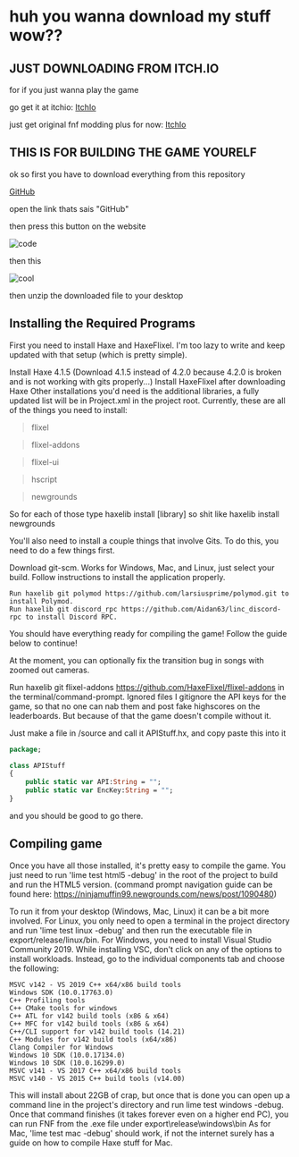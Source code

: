 # huh you wanna download my stuff wow??

## JUST DOWNLOADING FROM ITCH.IO

for if you just wanna play the game

go get it at itchio: [ItchIo](https://axyitchio.itch.io/md)

just get original fnf modding plus for now: [ItchIo](https://harlessben321.itch.io/fnf-modding-plus)

## THIS IS FOR BUILDING THE GAME YOURELF

ok so first you have to download everything from this repository 

[GitHub](https://github.com/AxyGitPoggers/Axy-Branch-Modding-Plus)

open the link thats sais "GitHub"

then press this button on the website 

![code](https://axygitpoggers.github.io/AxyModdingPlus/cool.png)

then this 

![cool](https://axygitpoggers.github.io/AxyModdingPlus/zip.png)

then unzip the downloaded file to your desktop

## Installing the Required Programs

First you need to install Haxe and HaxeFlixel. I'm too lazy to write and keep updated with that setup (which is pretty simple).

Install Haxe 4.1.5 (Download 4.1.5 instead of 4.2.0 because 4.2.0 is broken and is not working with gits properly...)
Install HaxeFlixel after downloading Haxe
Other installations you'd need is the additional libraries, a fully updated list will be in Project.xml in the project root. Currently, these are all of the things you need to install:

> flixel

> flixel-addons

> flixel-ui

> hscript

> newgrounds

So for each of those type haxelib install [library] so shit like haxelib install newgrounds

You'll also need to install a couple things that involve Gits. To do this, you need to do a few things first.

Download git-scm. Works for Windows, Mac, and Linux, just select your build.
Follow instructions to install the application properly.
```
Run haxelib git polymod https://github.com/larsiusprime/polymod.git to install Polymod.
Run haxelib git discord_rpc https://github.com/Aidan63/linc_discord-rpc to install Discord RPC.
```

You should have everything ready for compiling the game! Follow the guide below to continue!

At the moment, you can optionally fix the transition bug in songs with zoomed out cameras.

Run haxelib git flixel-addons https://github.com/HaxeFlixel/flixel-addons in the terminal/command-prompt.
Ignored files
I gitignore the API keys for the game, so that no one can nab them and post fake highscores on the leaderboards. But because of that the game doesn't compile without it.

Just make a file in /source and call it APIStuff.hx, and copy paste this into it
```haxe
package;

class APIStuff
{
	public static var API:String = "";
	public static var EncKey:String = "";
}
```
and you should be good to go there.

## Compiling game
Once you have all those installed, it's pretty easy to compile the game. You just need to run 'lime test html5 -debug' in the root of the project to build and run the HTML5 version. (command prompt navigation guide can be found here: https://ninjamuffin99.newgrounds.com/news/post/1090480)

To run it from your desktop (Windows, Mac, Linux) it can be a bit more involved. For Linux, you only need to open a terminal in the project directory and run 'lime test linux -debug' and then run the executable file in export/release/linux/bin. For Windows, you need to install Visual Studio Community 2019. While installing VSC, don't click on any of the options to install workloads. Instead, go to the individual components tab and choose the following:
```
MSVC v142 - VS 2019 C++ x64/x86 build tools
Windows SDK (10.0.17763.0)
C++ Profiling tools
C++ CMake tools for windows
C++ ATL for v142 build tools (x86 & x64)
C++ MFC for v142 build tools (x86 & x64)
C++/CLI support for v142 build tools (14.21)
C++ Modules for v142 build tools (x64/x86)
Clang Compiler for Windows
Windows 10 SDK (10.0.17134.0)
Windows 10 SDK (10.0.16299.0)
MSVC v141 - VS 2017 C++ x64/x86 build tools
MSVC v140 - VS 2015 C++ build tools (v14.00)
```
This will install about 22GB of crap, but once that is done you can open up a command line in the project's directory and run lime test windows -debug. Once that command finishes (it takes forever even on a higher end PC), you can run FNF from the .exe file under export\release\windows\bin As for Mac, 'lime test mac -debug' should work, if not the internet surely has a guide on how to compile Haxe stuff for Mac.
